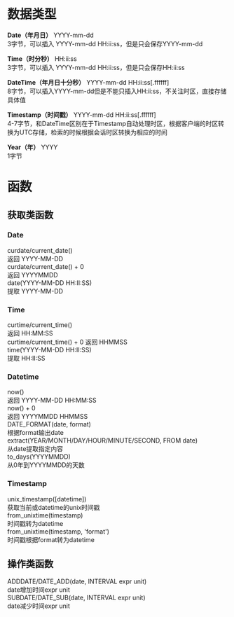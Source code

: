 # 数据类型
**Date（年月日）** YYYY-mm-dd  
3字节，可以插入 YYYY-mm-dd HH:ii:ss，但是只会保存YYYY-mm-dd 

**Time（时分秒）** HH:ii:ss  
3字节，可以插入 YYYY-mm-dd HH:ii:ss，但是只会保存HH:ii:ss

**DateTime（年月日十分秒）** YYYY-mm-dd HH:ii:ss[.ffffff]  
8字节，可以插入YYYY-mm-dd但是不能只插入HH:ii:ss，不关注时区，直接存储具体值

**Timestamp（时间戳）** YYYY-mm-dd HH:ii:ss[.ffffff]  
4-7字节，和DateTime区别在于Timestamp自动处理时区，根据客户端的时区转换为UTC存储，检索的时候根据会话时区转换为相应的时间

**Year（年）** YYYY  
1字节

# 函数
## 获取类函数

### Date
curdate/current_date()  
返回 YYYY-MM-DD  
curdate/current_date() + 0  
返回 YYYYMMDD  
date(YYYY-MM-DD HH:II:SS)  
提取 YYYY-MM-DD  

### Time
curtime/current_time()  
返回 HH:MM:SS  
curtime/current_time() + 0
返回 HHMMSS  
time(YYYY-MM-DD HH:II:SS)  
提取 HH:II:SS  

### Datetime  
now()  
返回 YYYY-MM-DD HH:MM:SS  
now() + 0  
返回  YYYYMMDD HHMMSS  
DATE_FORMAT(date, format)  
根据format输出date  
extract(YEAR/MONTH/DAY/HOUR/MINUTE/SECOND, FROM date)  
从date提取指定内容  
to_days(YYYYMMDD)  
从0年到YYYYMMDD的天数  

### Timestamp
unix_timestamp([datetime])  
获取当前或datetime的unix时间戳  
from_unixtime(timestamp)  
时间戳转为datetime  
from_unixtime(timestamp, 'format')   
时间戳根据format转为datetime  

## 操作类函数
ADDDATE/DATE_ADD(date, INTERVAL expr unit)    
date增加时间expr unit  
SUBDATE/DATE_SUB(date, INTERVAL expr unit)  
date减少时间expr unit  

